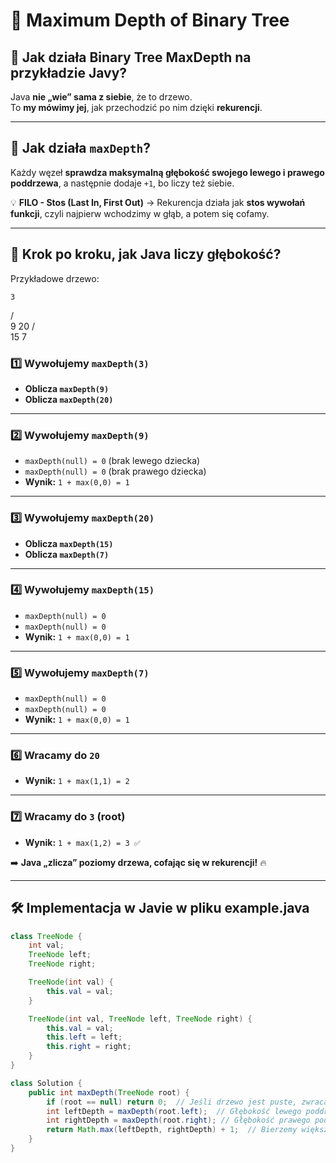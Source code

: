 # 🌳 Maximum Depth of Binary Tree

## 🔹 Jak działa Binary Tree MaxDepth na przykładzie Javy?

Java **nie „wie” sama z siebie**, że to drzewo.  
To **my mówimy jej**, jak przechodzić po nim dzięki **rekurencji**.

---

## 📌 **Jak działa `maxDepth`?**
Każdy węzeł **sprawdza maksymalną głębokość swojego lewego i prawego poddrzewa**, a następnie dodaje `+1`, bo liczy też siebie.

💡 **FILO - Stos (Last In, First Out)** → Rekurencja działa jak **stos wywołań funkcji**, czyli najpierw wchodzimy w głąb, a potem się cofamy.

---

## 🔄 **Krok po kroku, jak Java liczy głębokość?**


Przykładowe drzewo:  

    3
   / \
  9   20
     /  \
    15   7

  
### **1️⃣ Wywołujemy `maxDepth(3)`**
- **Oblicza `maxDepth(9)`**
- **Oblicza `maxDepth(20)`**

---

### **2️⃣ Wywołujemy `maxDepth(9)`**
- `maxDepth(null) = 0` (brak lewego dziecka)
- `maxDepth(null) = 0` (brak prawego dziecka)
- **Wynik:** `1 + max(0,0) = 1`

---

### **3️⃣ Wywołujemy `maxDepth(20)`**
- **Oblicza `maxDepth(15)`**
- **Oblicza `maxDepth(7)`**

---

### **4️⃣ Wywołujemy `maxDepth(15)`**
- `maxDepth(null) = 0`
- `maxDepth(null) = 0`
- **Wynik:** `1 + max(0,0) = 1`

---

### **5️⃣ Wywołujemy `maxDepth(7)`**
- `maxDepth(null) = 0`
- `maxDepth(null) = 0`
- **Wynik:** `1 + max(0,0) = 1`

---

### **6️⃣ Wracamy do `20`**
- **Wynik:** `1 + max(1,1) = 2`

---

### **7️⃣ Wracamy do `3` (root)**
- **Wynik:** `1 + max(1,2) = 3 ✅`

➡️ **Java „zlicza” poziomy drzewa, cofając się w rekurencji!** 🔥  

---

## 🛠 **Implementacja w Javie w pliku example.java**
```java
class TreeNode {
    int val;
    TreeNode left;
    TreeNode right;

    TreeNode(int val) {
        this.val = val;
    }

    TreeNode(int val, TreeNode left, TreeNode right) {
        this.val = val;
        this.left = left;
        this.right = right;
    }
}

class Solution {
    public int maxDepth(TreeNode root) {
        if (root == null) return 0;  // Jeśli drzewo jest puste, zwracamy 0
        int leftDepth = maxDepth(root.left);  // Głębokość lewego poddrzewa
        int rightDepth = maxDepth(root.right); // Głębokość prawego poddrzewa
        return Math.max(leftDepth, rightDepth) + 1;  // Bierzemy większą i dodajemy bieżący węzeł
    }
}
